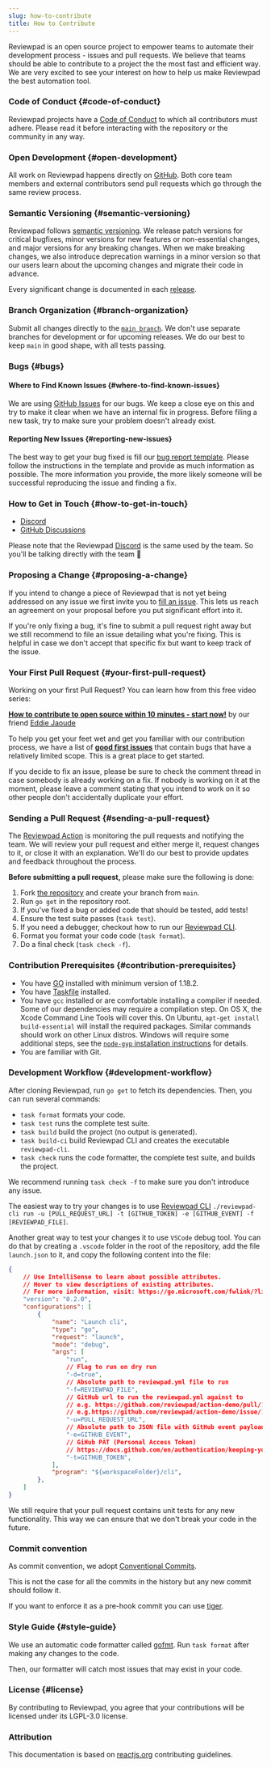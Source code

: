 ```yaml
---
slug: how-to-contribute
title: How to Contribute
---
```


Reviewpad is an open source project to empower teams to automate their development process - issues and pull requests. We believe that teams should be able to contribute to a project the the most fast and efficient way. We are very excited to see your interest on how to help us make Reviewpad the best automation tool.

### Code of Conduct {#code-of-conduct}

Reviewpad projects have a [Code of Conduct](https://github.com/reviewpad/.github/blob/main/docs/CODE_OF_CONDUCT.md) to which all contributors must adhere.
Please read it before interacting with the repository or the community in any way.

### Open Development {#open-development}

All work on Reviewpad happens directly on [GitHub](https://github.com/reviewpad/reviewpad). Both core team members and external contributors send pull requests which go through the same review process.

### Semantic Versioning {#semantic-versioning}

Reviewpad follows [semantic versioning](https://semver.org/). We release patch versions for critical bugfixes, minor versions for new features or non-essential changes, and major versions for any breaking changes. When we make breaking changes, we also introduce deprecation warnings in a minor version so that our users learn about the upcoming changes and migrate their code in advance.

Every significant change is documented in each [release](https://github.com/reviewpad/reviewpad/releases).

### Branch Organization {#branch-organization}

Submit all changes directly to the [`main branch`](https://github.com/reviewpad/reviewpad/tree/main). We don't use separate branches for development or for upcoming releases. We do our best to keep `main` in good shape, with all tests passing.

### Bugs {#bugs}

#### Where to Find Known Issues {#where-to-find-known-issues}

We are using [GitHub Issues](https://github.com/reviewpad/reviewpad/issues) for our bugs. We keep a close eye on this and try to make it clear when we have an internal fix in progress. Before filing a new task, try to make sure your problem doesn't already exist.

#### Reporting New Issues {#reporting-new-issues}

The best way to get your bug fixed is fill our [bug report template](https://github.com/reviewpad/reviewad/issues/new?assignees=&labels=bug&template=bug_report.md). Please follow the instructions in the template and provide as much information as possible. The more information you provide, the more likely someone will be successful reproducing the issue and finding a fix.

### How to Get in Touch {#how-to-get-in-touch}

* [Discord](https://reviewpad.com/discord)
* [GitHub Discussions](https://github.com/reviewpad/reviewpad/discussions)

Please note that the Reviewpad [Discord](https://reviewpad.com/discord) is the same used by the team. So you'll be talking directly with the team 💪

### Proposing a Change {#proposing-a-change}

If you intend to change a piece of Reviewpad that is not yet being addressed on any issue we first invite you to [fill an issue](https://github.com/reviewpad/reviewpad/issues/new?assignees=&labels=enhancement&template=feature_request.md). This lets us reach an agreement on your proposal before you put significant effort into it.

If you're only fixing a bug, it's fine to submit a pull request right away but we still recommend to file an issue detailing what you're fixing. This is helpful in case we don't accept that specific fix but want to keep track of the issue.

### Your First Pull Request {#your-first-pull-request}

Working on your first Pull Request? You can learn how from this free video series:

**[How to contribute to open source within 10 minutes - start now!](https://www.youtube.com/watch?v=8B_JWf7pG20)** by our friend [Eddie Jaoude](https://twitter.com/eddiejaoude)

To help you get your feet wet and get you familiar with our contribution process, we have a list of **[good first issues](https://github.com/reviewpad/reviewpad/issues?q=is:open+is:issue+label:"good+first+issue")** that contain bugs that have a relatively limited scope. This is a great place to get started.

If you decide to fix an issue, please be sure to check the comment thread in case somebody is already working on a fix. If nobody is working on it at the moment, please leave a comment stating that you intend to work on it so other people don't accidentally duplicate your effort.

### Sending a Pull Request {#sending-a-pull-request}

The [Reviewpad Action](https://github.com/reviewpad/action) is monitoring the pull requests and notifying the team. We will review your pull request and either merge it, request changes to it, or close it with an explanation. We'll do our best to provide updates and feedback throughout the process.

**Before submitting a pull request,** please make sure the following is done:

1. Fork [the repository](https://github.com/reviewpad/reviewpad) and create your branch from `main`.
2. Run `go get` in the repository root.
3. If you've fixed a bug or added code that should be tested, add tests!
4. Ensure the test suite passes (`task test`).
5. If you need a debugger, checkout how to run our [Reviewpad CLI](https://github.com/reviewpad/reviewpad#compilation).
6. Format you format your code code (`task format`).
7. Do a final check (`task check -f`).

<!-- Add Contributor License Agreement (CLA) -->

### Contribution Prerequisites {#contribution-prerequisites}

* You have [GO](https://go.dev) installed with minimum version of 1.18.2.
* You have [Taskfile](https://taskfile.dev/installation/) installed.
* You have `gcc` installed or are comfortable installing a compiler if needed. Some of our dependencies may require a compilation step. On OS X, the Xcode Command Line Tools will cover this. On Ubuntu, `apt-get install build-essential` will install the required packages. Similar commands should work on other Linux distros. Windows will require some additional steps, see the [`node-gyp` installation instructions](https://github.com/nodejs/node-gyp#installation) for details.
* You are familiar with Git.

### Development Workflow {#development-workflow}

After cloning Reviewpad, run `go get` to fetch its dependencies.
Then, you can run several commands:

* `task format` formats your code.
* `task test` runs the complete test suite.
* `task build` build the project (no output is generated).
* `task build-ci` build Reviewpad CLI and creates the executable `reviewpad-cli`.
* `task check` runs the code formatter, the complete test suite, and builds the project.

We recommend running `task check -f` to make sure you don't introduce any issue.

The easiest way to try your changes is to use [Reviewpad CLI](https://github.com/reviewpad/reviewpad#compilation) `./reviewpad-cli run -u [PULL_REQUEST_URL] -t [GITHUB_TOKEN] -e [GITHUB_EVENT] -f [REVIEWPAD_FILE]`.

Another great way to test your changes it to use `VSCode` debug tool. You can do that by creating a `.vscode` folder in the root of the repository, add the file `launch.json` to it, and copy the following content into the file:

```json
{
    // Use IntelliSense to learn about possible attributes.
    // Hover to view descriptions of existing attributes.
    // For more information, visit: https://go.microsoft.com/fwlink/?linkid=830387
    "version": "0.2.0",
    "configurations": [
        {
            "name": "Launch cli",
            "type": "go",
            "request": "launch",
            "mode": "debug",
            "args": [
                "run",
                // Flag to run on dry run
                "-d=true",
                // Absolute path to reviewpad.yml file to run
                "-f=REVIEWPAD_FILE",
                // GitHub url to run the reviewpad.yml against to
                // e.g. https://github.com/reviewpad/action-demo/pull/1
                // e.g.https://github.com/reviewpad/action-demo/issue/1
                "-u=PULL_REQUEST_URL",
                // Absolute path to JSON file with GitHub event payload (OPTIONAL)
                "-e=GITHUB_EVENT",
                // GiHub PAT (Personal Access Token)
                // https://docs.github.com/en/authentication/keeping-your-account-and-data-secure/creating-a-personal-access-token
                "-t=GITHUB_TOKEN",
            ],
            "program": "${workspaceFolder}/cli",
        },
    ]
}
```

We still require that your pull request contains unit tests for any new functionality. This way we can ensure that we don't break your code in the future.

### Commit convention

As commit convention, we adopt [Conventional Commits](https://www.conventionalcommits.org/en/v1.0.0/).

This is not the case for all the commits in the history but any new commit should follow it.

If you want to enforce it as a pre-hook commit you can use [tiger](https://github.com/marcelosousa/tiger).


### Style Guide {#style-guide}

We use an automatic code formatter called [gofmt](https://pkg.go.dev/cmd/gofmt).
Run `task format` after making any changes to the code.

Then, our formatter will catch most issues that may exist in your code.

<!-- Add Request for Comments (RFC) -->

### License {#license}

By contributing to Reviewpad, you agree that your contributions will be licensed under its LGPL-3.0 license.

### Attribution

This documentation is based on [reactjs.org](https://reactjs.org/) contributing guidelines.

<!-- Add What Next? -->
